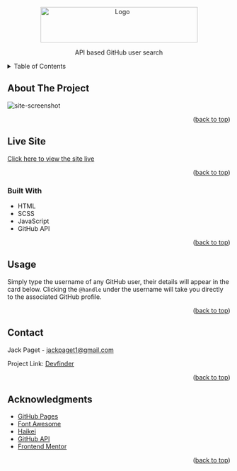 <div id="top"></div>

<!-- PROJECT LOGO -->
<br />
<div align="center">
  <a href="https://github.com/othneildrew/Best-README-Template">
    <img src="https://i.imgur.com/pyb9k0u.png" alt="Logo" width="355" height="80">
  </a>

  <p align="center">
    API based GitHub user search
</div>

<!-- TABLE OF CONTENTS -->
<details>
  <summary>Table of Contents</summary>
  <ol>
    <li><a href="#about-the-project">About The Project</a></li>
	<li><a href="#live-site">Live site</a></li>
	<li><a href="#built-with">Built With</a></li>
    <li><a href="#usage">Usage</a></li>
    <li><a href="#contact">Contact</a></li>
    <li><a href="#acknowledgments">Acknowledgments</a></li>
  </ol>
</details>



<!-- ABOUT THE PROJECT -->
## About The Project

![site-screenshot](https://i.imgur.com/vyi2IKi.png)



<p align="right">(<a href="#top">back to top</a>)</p>

<!-- LIVE SITE -->
## Live Site

[Click here to view the site live](https://jack-lp.github.io/Devfinder/)

<p align="right">(<a href="#top">back to top</a>)</p>

### Built With

* HTML
* SCSS
* JavaScript
* GitHub API

<p align="right">(<a href="#top">back to top</a>)</p>


<!-- USAGE EXAMPLES -->
## Usage

Simply type the username of any GitHub user, their details will appear in the card below. Clicking the `@handle` under the username will take you directly to the associated GitHub profile.

<p align="right">(<a href="#top">back to top</a>)</p>

<!-- CONTACT -->
## Contact

Jack Paget - <a href="mailto:jackpaget1@gmail.com">jackpaget1@gmail.com</a>

Project Link: [Devfinder](https://github.com/Jack-LP/Devfinder)

<p align="right">(<a href="#top">back to top</a>)</p>



<!-- ACKNOWLEDGMENTS -->
## Acknowledgments

* [GitHub Pages](https://pages.github.com)
* [Font Awesome](https://fontawesome.com)
* [Haikei](https://app.haikei.app/)
* [GitHub API](https://docs.github.com/en/rest)
* [Frontend Mentor](https://www.frontendmentor.io/)

<p align="right">(<a href="#top">back to top</a>)</p>

